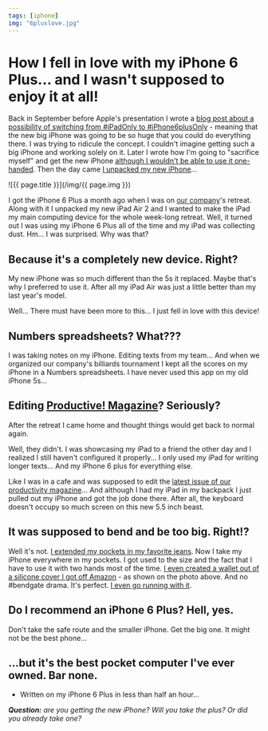 ```yaml
---
tags: [iphone]
img: "6pluslove.jpg"
---
```


# How I fell in love with my iPhone 6 Plus... and I wasn't supposed to enjoy it at all!

Back in September before Apple's presentation I wrote a [blog post about a possibility of switching from #iPadOnly to #iPhone6plusOnly](/iphoneonly/) - meaning that the new big iPhone was going to be so huge that you could do everything there. I was trying to ridicule the concept. I couldn't imagine getting such a big iPhone and working solely on it. Later I wrote how I'm going to "sacrifice myself" and get the new iPhone [although I wouldn't be able to use it one-handed](/one-handed-iphone/). Then the day came [I unpacked my new iPhone](/iphone6-wallet)...

<!--More-->

![{{ page.title }}](/img/{{ page.img }})

I got the iPhone 6 Plus a month ago when I was on [our company][Nozbe]'s retreat. Along with it I unpacked my new iPad Air 2 and I wanted to make the iPad my main computing device for the whole week-long retreat. Well, it turned out I was using my iPhone 6 Plus all of the time and my iPad was collecting dust. Hm... I was surprised. Why was that?
 


## Because it's a completely new device. Right?

My new iPhone was so much different than the 5s it replaced. Maybe that's why I preferred to use it. After all my iPad Air was just a little better than my last year's model.

Well... There must have been more to this... I just fell in love with this device!

## Numbers spreadsheets? What???

I was taking notes on my iPhone. Editing texts from my team... And when we organized our company's billiards tournament I kept all the scores on my iPhone in a Numbers spreadsheets. I have never used this app on my old iPhone 5s...

## Editing [Productive! Magazine][]? Seriously?

After the retreat I came home and thought things would get back to normal again. 

Well, they didn't. I was showcasing my iPad to a friend the other day and I realized I still haven't configured it properly... I only used my iPad for writing longer texts... And my iPhone 6 plus for everything else.

Like I was in a cafe and was supposed to edit the [latest issue of our productivity magazine](/andrea-feinberg)... And although I had my iPad in my backpack I just pulled out my iPhone and got the job done there. After all, the keyboard doesn't occupy so much screen on this new 5.5 inch beast. 

## It was supposed to bend and be too big. Right!?

Well it's not. [I extended my pockets in my favorite jeans](http://instagram.com/p/v2sVarJ_Rx/). Now I take my iPhone everywhere in my pockets. I got used to the size and the fact that I have to use it with two hands most of the time. [I even created a wallet out of a silicone cover I got off Amazon](http://instagram.com/p/wCXJtKJ_TG/) - as shown on the photo above. And no #bendgate drama. It's perfect. [I even go running with it](http://instagram.com/p/wVuGlxp_UI/).

## Do I recommend an iPhone 6 Plus? Hell, yes.

Don't take the safe route and the smaller iPhone. Get the big one. It might not be the best phone...

## ...but it's the best pocket computer I've ever owned. Bar none. 

- Written on my iPhone 6 Plus in less than half an hour...

***Question:*** *are you getting the new iPhone? Will you take the plus? Or did you already take one?*

[Nozbe]: http://www.nozbe.com/
[Productive! Magazine]: http://productivemag.com/


[n]: https://michael.gratis/nozbe